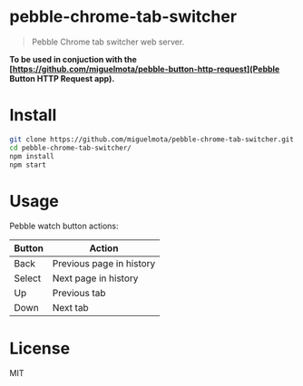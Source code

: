 # pebble-chrome-tab-switcher

> Pebble Chrome tab switcher web server.

**To be used in conjuction with the [https://github.com/miguelmota/pebble-button-http-request](Pebble Button HTTP Request app).**

# Install

```bash
git clone https://github.com/miguelmota/pebble-chrome-tab-switcher.git
cd pebble-chrome-tab-switcher/
npm install
npm start
```

# Usage

Pebble watch button actions:

| Button  | Action  |
|---|---|
| Back  | Previous page in history  |
| Select  | Next page in history  |
| Up  | Previous tab  |
| Down  | Next tab  |

# License

MIT
